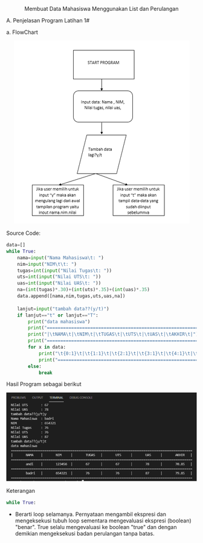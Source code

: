 <p align="center">
Membuat Data Mahasiswa Menggunakan List dan Perulangan
</p>
<p>

A. Penjelasan Program Latihan 1#<p>
a. FlowChart<p>
<p align="center">
<img src="https://github.com/ariandto/prac4/blob/main/pct/hs0.png"/>
<p align="center">
</p>

Source Code:</p>

```python
data=[]
while True:
    nama=input("Nama Mahasiswa\t: ")
    nim=input("NIM\t\t: ")
    tugas=int(input("Nilai Tugas\t: "))
    uts=int(input("Nilai UTS\t: "))
    uas=int(input("Nilai UAS\t: "))
    na=(int(tugas)*.30)+(int(uts)*.35)+(int(uas)*.35)
    data.append([nama,nim,tugas,uts,uas,na])
    
    lanjut=input("tambah data??(y/t)")
    if lanjut=="t" or lanjut=="T":
        print("data mahasiswa")
        print("=================================================================================================")
        print("|\tNAMA\t|\tNIM\t|\tTUGAS\t|\tUTS\t|\tUAS\t|\tAKHIR\t|")
        print("=================================================================================================")
        for x in data:
            print("\t{0:1}\t|\t{1:1}\t|\t{2:1}\t|\t{3:1}\t|\t{4:1}\t|\t{5:1}\t|".format(x[0],x[1],x[2],x[3],x[4],x[5]))
            print("=================================================================================================")
        else:
            break
```
Hasil Program sebagai berikut<p>
<p align="center">
<img src="https://github.com/ariandto/prac4/blob/main/pct/hs1.png"/>
<p align="center">
</p>


Keterangan</p>

```python
while True:
```
- Berarti loop selamanya. Pernyataan mengambil ekspresi dan mengeksekusi tubuh loop sementara mengevaluasi ekspresi (boolean) "benar". True selalu mengevaluasi ke boolean "true" dan dengan demikian mengeksekusi badan perulangan tanpa batas.<p>
